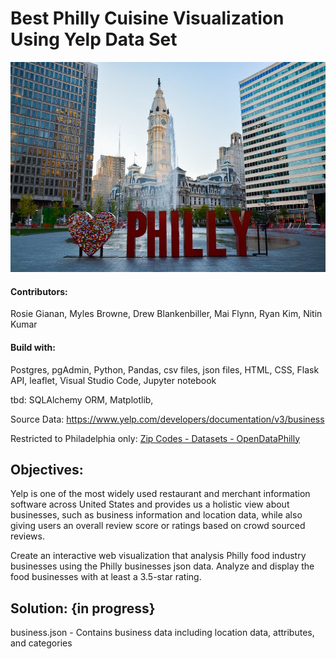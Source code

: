 # Best Philly Cuisine Visualization Using Yelp Data Set


![Philly.jpg](static/img/Philly.jpg)


#### Contributors: 
Rosie Gianan, Myles Browne, Drew Blankenbiller, Mai Flynn, Ryan Kim, Nitin Kumar

####  Build with: 
Postgres, pgAdmin, Python, Pandas, csv files, json files, HTML, CSS, Flask API, leaflet, Visual Studio Code, Jupyter notebook

tbd: SQLAlchemy ORM, Matplotlib, 


Source Data: https://www.yelp.com/developers/documentation/v3/business


Restricted to Philadelphia only: [Zip Codes - Datasets - OpenDataPhilly](https://www.opendataphilly.org/dataset/zip-codes)


## Objectives:
Yelp is one of the most widely used restaurant and merchant information software across United States and provides us a holistic view about businesses, such as business information and location data, while also giving users an overall review score or ratings based on crowd sourced reviews. 


Create an interactive web visualization that analysis Philly food industry businesses using the Philly businesses json data. 
Analyze and display the food businesses with at least a 3.5-star rating.
 
## Solution: {in progress}
business.json - Contains business data including location data, attributes, and categories




